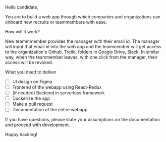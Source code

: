Hello candidate,

You are to build a web app through which companies and organizations can onboard new recruits or teammembers with ease.

How will it work?

New teammmember provides the manager with their email id. The manager will input that email id into the web app and 
the teammember will get access to the organization's Github, Trello, folders in Google Drive, Slack. In similar way,
when the teammember leaves, with one click from the manager, their access will be revoked.

What you need to deliver

- [ ] UI design on Figma
- [ ] Frontend of the webapp using React-Redux
- [ ] (if needed) Backend in serverless framework
- [ ] Dockerize the app
- [ ] Make a pull request
- [ ] Documentation of the entire webapp

If you have questions, please state your assumptions on the documentation and proceed with development.

Happy hacking!
